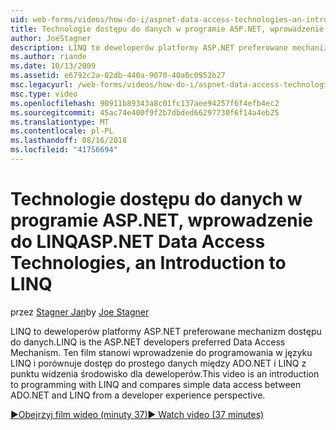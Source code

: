 ```yaml
---
uid: web-forms/videos/how-do-i/aspnet-data-access-technologies-an-introduction-to-linq
title: Technologie dostępu do danych w programie ASP.NET, wprowadzenie do LINQ | Dokumentacja firmy Microsoft
author: JoeStagner
description: LINQ to deweloperów platformy ASP.NET preferowane mechanizm dostępu do danych. Ten film stanowi wprowadzenie do programowania w języku LINQ i porównuje betwee dostępu prostych danych...
ms.author: riande
ms.date: 10/13/2009
ms.assetid: e6792c2a-02db-440a-9070-40a0c0952b27
msc.legacyurl: /web-forms/videos/how-do-i/aspnet-data-access-technologies-an-introduction-to-linq
msc.type: video
ms.openlocfilehash: 90911b89343a8c01fc137aee94257f6f4efb4ec2
ms.sourcegitcommit: 45ac74e400f9f2b7dbded66297730f6f14a4eb25
ms.translationtype: MT
ms.contentlocale: pl-PL
ms.lasthandoff: 08/16/2018
ms.locfileid: "41756694"
---
```

<a name="aspnet-data-access-technologies-an-introduction-to-linq"></a><span data-ttu-id="638ef-104">Technologie dostępu do danych w programie ASP.NET, wprowadzenie do LINQ</span><span class="sxs-lookup"><span data-stu-id="638ef-104">ASP.NET Data Access Technologies, an Introduction to LINQ</span></span>
====================
<span data-ttu-id="638ef-105">przez [Stagner Jan](https://github.com/JoeStagner)</span><span class="sxs-lookup"><span data-stu-id="638ef-105">by [Joe Stagner](https://github.com/JoeStagner)</span></span>

<span data-ttu-id="638ef-106">LINQ to deweloperów platformy ASP.NET preferowane mechanizm dostępu do danych.</span><span class="sxs-lookup"><span data-stu-id="638ef-106">LINQ is the ASP.NET developers preferred Data Access Mechanism.</span></span> <span data-ttu-id="638ef-107">Ten film stanowi wprowadzenie do programowania w języku LINQ i porównuje dostęp do prostego danych między ADO.NET i LINQ z punktu widzenia środowisko dla deweloperów.</span><span class="sxs-lookup"><span data-stu-id="638ef-107">This video is an introduction to programming with LINQ and compares simple data access between ADO.NET and LINQ from a developer experience perspective.</span></span>

[<span data-ttu-id="638ef-108">&#9654;Obejrzyj film wideo (minuty 37)</span><span class="sxs-lookup"><span data-stu-id="638ef-108">&#9654; Watch video (37 minutes)</span></span>](https://channel9.msdn.com/Blogs/ASP-NET-Site-Videos/aspnet-data-access-technologies-an-introduction-to-linq)

